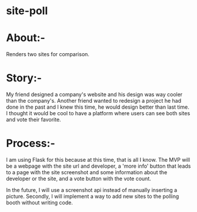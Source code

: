 # site-poll
# About:-
Renders two sites for comparison.
# Story:-
My friend designed a company's website and his design was way cooler than the company's. Another friend wanted to redesign a project he had done in the past and I knew this time, he would design better than last time. I thought it would be cool to have a platform where users can see both sites and vote their favorite.
# Process:-
I am using Flask for this because at this time, that is all I know. The MVP will be a webpage with the site url and developer, a 'more info' button that leads to a page with the site screenshot and some information about the developer or the site, and a vote button with the vote count.

In the future, I will use a screenshot api instead of manually inserting a picture. Secondly, I will implement a way to add new sites to the polling booth without writing code.